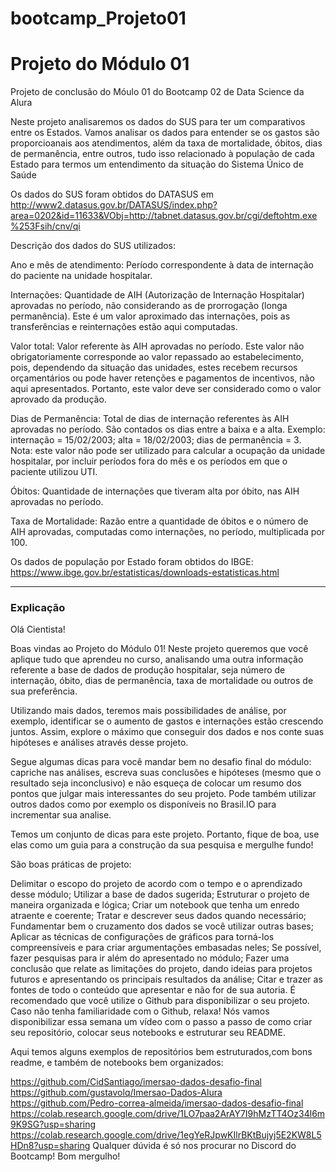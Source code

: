 # bootcamp_Projeto01

# Projeto do Módulo 01


Projeto de conclusão do Móulo 01 do Bootcamp 02 de Data Science da Alura



Neste projeto analisaremos os dados do SUS para ter um comparativos entre os Estados. Vamos analisar os dados para entender se os gastos são proporcioanais aos atendimentos, além da taxa de mortalidade, óbitos, dias de permanência, entre outros, tudo isso relacionado à população de cada Estado para termos um entendimento da situação do Sistema Único de Saúde

Os dados do SUS foram obtidos do DATASUS em http://www2.datasus.gov.br/DATASUS/index.php?area=0202&id=11633&VObj=http://tabnet.datasus.gov.br/cgi/deftohtm.exe%253Fsih/cnv/qi

Descrição dos dados do SUS utilizados:

Ano e mês de atendimento: Período correspondente à data de internação do paciente na unidade hospitalar.

Internações: Quantidade de AIH (Autorização de Internação Hospitalar) aprovadas no período, não considerando as de prorrogação (longa permanência). Este é um valor aproximado das internações, pois as transferências e reinternações estão aqui computadas.

Valor total: Valor referente às AIH aprovadas no período. Este valor não obrigatoriamente corresponde ao valor repassado ao estabelecimento, pois, dependendo da situação das unidades, estes recebem recursos orçamentários ou pode haver retenções e pagamentos de incentivos, não aqui apresentados. Portanto, este valor deve ser considerado como o valor aprovado da produção.

Dias de Permanência: Total de dias de internação referentes às AIH aprovadas no período. São contados os dias entre a baixa e a alta. Exemplo: internação = 15/02/2003; alta = 18/02/2003; dias de permanência = 3. Nota: este valor não pode ser utilizado para calcular a ocupação da unidade hospitalar, por incluir períodos fora do mês e os períodos em que o paciente utilizou UTI.

Óbitos: Quantidade de internações que tiveram alta por óbito, nas AIH aprovadas no período.

Taxa de Mortalidade: Razão entre a quantidade de óbitos e o número de AIH aprovadas, computadas como internações, no período, multiplicada por 100.


Os dados de população por Estado foram obtidos do IBGE: https://www.ibge.gov.br/estatisticas/downloads-estatisticas.html

<hr>

### Explicação <br>

Olá Cientista!

Boas vindas ao Projeto do Módulo 01! Neste projeto queremos que você aplique tudo que aprendeu no curso, analisando uma outra informação referente a base de dados de produção hospitalar, seja número de internação, óbito, dias de permanência, taxa de mortalidade ou outros de sua preferência.

Utilizando mais dados, teremos mais possibilidades de análise, por exemplo, identificar se o aumento de gastos e internações estão crescendo juntos. Assim, explore o máximo que conseguir dos dados e nos conte suas hipóteses e análises através desse projeto.

Segue algumas dicas para você mandar bem no desafio final do módulo: capriche nas análises, escreva suas conclusões e hipóteses (mesmo que o resultado seja inconclusivo) e não esqueça de colocar um resumo dos pontos que julgar mais interessantes do seu projeto. Pode também utilizar outros dados como por exemplo os disponíveis no Brasil.IO para incrementar sua analise.

Temos um conjunto de dicas para este projeto. Portanto, fique de boa, use elas como um guia para a construção da sua pesquisa e mergulhe fundo!

São boas práticas de projeto:

Delimitar o escopo do projeto de acordo com o tempo e o aprendizado desse módulo;
Utilizar a base de dados sugerida;
Estruturar o projeto de maneira organizada e lógica;
Criar um notebook que tenha um enredo atraente e coerente;
Tratar e descrever seus dados quando necessário;
Fundamentar bem o cruzamento dos dados se você utilizar outras bases;
Aplicar as técnicas de configurações de gráficos para torná-los compreensíveis e para criar argumentações embasadas neles;
Se possível, fazer pesquisas para ir além do apresentado no módulo;
Fazer uma conclusão que relate as limitações do projeto, dando ideias para projetos futuros e apresentando os principais resultados da análise;
Citar e trazer as fontes de todo o conteúdo que apresentar e não for de sua autoria.
É recomendado que você utilize o Github para disponibilizar o seu projeto. Caso não tenha familiaridade com o Github, relaxa! Nós vamos disponibilizar essa semana um vídeo com o passo a passo de como criar seu repositório, colocar seus notebooks e estruturar seu README.

Aqui temos alguns exemplos de repositórios bem estruturados,com bons readme, e também de notebooks bem organizados:

https://github.com/CidSantiago/imersao-dados-desafio-final
https://github.com/gustavolq/Imersao-Dados-Alura
https://github.com/Pedro-correa-almeida/imersao-dados-desafio-final
https://colab.research.google.com/drive/1LO7paa2ArAY7I9hMzTT4Oz34l6m9K9SG?usp=sharing
https://colab.research.google.com/drive/1egYeRJpwKIlrBKtBujyj5E2KW8L5HDn8?usp=sharing
Qualquer dúvida é só nos procurar no Discord do Bootcamp! Bom mergulho!
